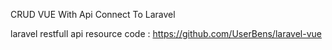 CRUD VUE With Api Connect To Laravel

laravel restfull api resource code :
https://github.com/UserBens/laravel-vue
